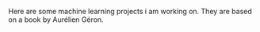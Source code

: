 Here are some machine learning projects i am working on.
They are based on a book by Aurélien Géron.
